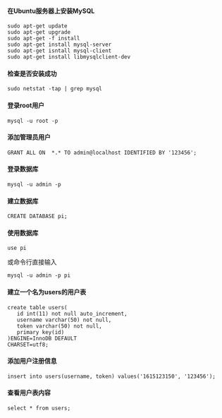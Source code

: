 #### 在Ubuntu服务器上安装MySQL
```
sudo apt-get update
sudo apt-get upgrade
sudo apt-get -f install
sudo apt-get install mysql-server
sudo apt-get isntall mysql-client
sudo apt-get install libmysqlclient-dev
```

#### 检查是否安装成功
```
sudo netstat -tap | grep mysql
```

#### 登录root用户
```
mysql -u root -p
```

#### 添加管理员用户
```
GRANT ALL ON  *.* TO admin@localhost IDENTIFIED BY '123456';
```

#### 登录数据库
```
mysql -u admin -p
```

#### 建立数据库
```
CREATE DATABASE pi;
```

#### 使用数据库
```
use pi
```
或命令行直接输入
```
mysql -u admin -p pi
```

#### 建立一个名为users的用户表
```
create table users(
   id int(11) not null auto_increment,
   username varchar(50) not null,
   token varchar(50) not null,
   primary key(id)
)ENGINE=InnoDB DEFAULT
CHARSET=utf8;
```

#### 添加用户注册信息
```
insert into users(username, token) values('1615123150', '123456');
```

#### 查看用户表内容
```
select * from users;
```

